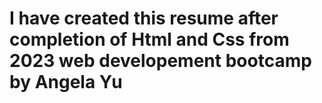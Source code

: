 # I have created this resume after completion of Html and Css from 2023 web developement bootcamp by Angela Yu
